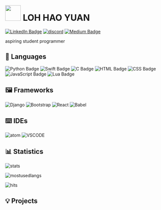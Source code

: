 # <img src="https://i.imgur.com/hsf3JDx.gif" width='50'> LOH HAO YUAN 
[![LinkedIn Badge](https://img.shields.io/badge/LinkedIn-0077B5?style=for-the-badge&logo=linkedin&logoColor=white)](https://www.linkedin.com/in/lohhaoyuan/)
[![discord](https://img.shields.io/badge/Discord-5865F2?style=for-the-badge&logo=discord&logoColor=white)](https://discordapp.com/users/915513493594177566)
[![Medium Badge](https://img.shields.io/badge/-@lohhaoyuan-03a57a?style=for-the-badge&labelColor=000000&logo=Medium&link=https://medium.com/@lohhaoyuan/)](https://lohhaoyuan.medium.com/)

aspiring student programmer 

## 💬 Languages
![Python Badge](https://img.shields.io/badge/Python-FFD43B?style=for-the-badge&logo=python&logoColor=blue)
![Swift Badge](https://img.shields.io/badge/Swift-FA7343?style=for-the-badge&logo=swift&logoColor=white)
![C Badge](https://img.shields.io/badge/C-00599C?style=for-the-badge&logo=c&logoColor=white)
![HTML Badge](https://img.shields.io/badge/HTML5-E34F26?style=for-the-badge&logo=html5&logoColor=white)
![CSS Badge](https://img.shields.io/badge/CSS3-1572B6?style=for-the-badge&logo=css3&logoColor=white)
![JavaScript Badge](https://img.shields.io/badge/JavaScript-323330?style=for-the-badge&logo=javascript&logoColor=F7DF1E)
![Lua Badge](https://img.shields.io/badge/Lua-2C2D72?style=for-the-badge&logo=lua&logoColor=white)

## 🖼️ Frameworks
![Django](https://img.shields.io/badge/Django-092E20?style=for-the-badge&logo=django&logoColor=green)
![Bootstrap](https://img.shields.io/badge/Bootstrap-563D7C?style=for-the-badge&logo=bootstrap&logoColor=white)
![React](https://img.shields.io/badge/React-20232A?style=for-the-badge&logo=react&logoColor=61DAFB)
![Babel](https://img.shields.io/badge/Babel-F9DC3E?style=for-the-badge&logo=babel&logoColor=white)

## ⌨️ IDEs 
![atom](https://img.shields.io/badge/Atom-66595C?style=for-the-badge&logo=Atom&logoColor=white)
![VSCODE](https://img.shields.io/badge/Visual_Studio_Code-0078D4?style=for-the-badge&logo=visual%20studio%20code&logoColor=white)

## 📊 Statistics
![stats](https://github-readme-stats.vercel.app/api?username=LHY-42)

![mostusedlangs](https://github-readme-stats.vercel.app/api/top-langs/?username=LHY-42)

![hits](	https://hits.seeyoufarm.com/api/count/incr/badge.svg?url=https%3A%2F%2Fgithub.com%2FLHY-421212%2Fhit-counter)

## 💡 Projects
